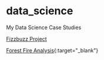 # data_science
My Data Science Case Studies

[Fizzbuzz Project](https://aazealand.github.io/FizzBuzz/)

[Forest Fire Analysis](https://rpubs.com/aziemb1/testing){:target="_blank"}
